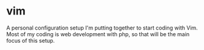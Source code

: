vim
===
A personal configuration setup I'm putting together to start coding with Vim.
Most of my coding is web development with php, so that will be the main focus of this setup.
